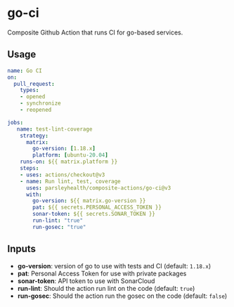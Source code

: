# go-ci

Composite Github Action that runs CI for go-based services.

## Usage

```yaml
name: Go CI
on:
  pull_request:
    types: 
    - opened
    - synchronize
    - reopened

jobs:
   name: test-lint-coverage
    strategy:
      matrix:
        go-version: [1.18.x]
        platform: [ubuntu-20.04]
    runs-on: ${{ matrix.platform }}
    steps:
    - uses: actions/checkout@v3
    - name: Run lint, test, coverage
      uses: parsleyhealth/composite-actions/go-ci@v3
      with:
        go-version: ${{ matrix.go-version }}
        pat: ${{ secrets.PERSONAL_ACCESS_TOKEN }}
        sonar-token: ${{ secrets.SONAR_TOKEN }}
        run-lint: "true"
        run-gosec: "true"

```

## Inputs

- **go-version**: version of go to use with tests and CI (default: `1.18.x`)
- **pat**: Personal Access Token for use with private packages
- **sonar-token**: API token to use with SonarCloud
- **run-lint**: Should the action run lint on the code (default: `true`)
- **run-gosec**: Should the action run the gosec on the code (default: `false`)
